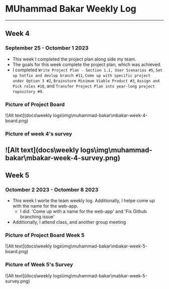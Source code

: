 # MUhammad Bakar Weekly Log
---
## Week 4
### September 25 - Octomber 1 2023
- This week I completed the project plan along side my team.
- The goals for this week complete the project plan, which was achieved.
- I completed `Write Project Plan - Section 1.1, User Scenarios #5`, `Set up hotfix and devlop branch #11`, `Come up with specific project under Option 3 #2`, `Brainstorm Minimum Viable Product #3`, `Assign and Pick roles #10`, and `Transfer Project Plan into year-long project repository #9`. 
### Picture of Project Board
![Alt text](docs\weekly logs\img\muhammad-bakar\mbakar-week-4-board.png)
### Picture of week 4's survey
![Alt text](docs\weekly logs\img\muhammad-bakar\mbakar-week-4-survey.png)
---
## Week 5
### Octomber 2 2023 - Octomber 8 2023
- This week I worte the team weekly log. Additionally, I helpe come up with the name for the web-app.
	- I did: 'Come up with a name for the web-app' and 'Fix Github branching issue'
- Additionally, I attend class, and another group meeting
### Picture of Project Board Week 5
![Alt text](docs\weekly logs\img\muhammad-bakar\mbakar-week-5-board.png)
### Picture of Week 5's Survey
![Alt text](docs\weekly logs\img\muhammad-bakar\mabkar-week-5-survey.png)